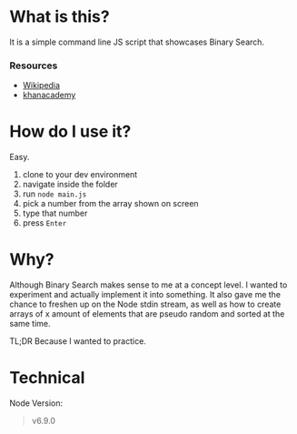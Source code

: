 # What is this?
It is a simple command line JS script that showcases Binary Search.

### Resources
- [Wikipedia](https://en.wikipedia.org/wiki/Binary_search_algorithm)
- [khanacademy](https://www.khanacademy.org/computing/computer-science/algorithms/binary-search/a/binary-search)

# How do I use it?
Easy.

1. clone to your dev environment
1. navigate inside the folder
1. run `node main.js`
1. pick a number from the array shown on screen
1. type that number
1. press `Enter`

# Why?

Although Binary Search makes sense to me at a concept level. I wanted to experiment and actually implement it into something. It also gave me the chance to freshen up on the Node stdin stream, as well as how to create arrays of x amount of elements that are pseudo random and sorted at the same time.

TL;DR Because I wanted to practice.

# Technical
Node Version:
>v6.9.0
